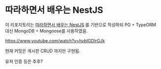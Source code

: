 # 따라하면서 배우는 NestJS

이 리포지토리는 [따라하면서 배우는 NestJS](https://www.youtube.com/watch?v=3JminDpCJNE) 를 기반으로 작성하되 PG + TypeORM 대신 MongoDB + Mongoose를 사용하였음.

https://www.youtube.com/watch?v=hvbIGDlrGJk

현재 커밋은 게시판 CRUD 까지만 구현됨.

유저 인증 등은 추후?